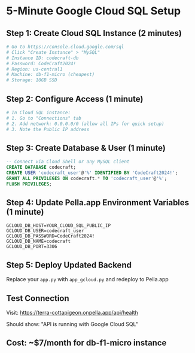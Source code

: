 # 5-Minute Google Cloud SQL Setup

## Step 1: Create Cloud SQL Instance (2 minutes)
```bash
# Go to https://console.cloud.google.com/sql
# Click "Create Instance" > "MySQL"
# Instance ID: codecraft-db
# Password: CodeCraft2024!
# Region: us-central1
# Machine: db-f1-micro (cheapest)
# Storage: 10GB SSD
```

## Step 2: Configure Access (1 minute)
```bash
# In Cloud SQL instance:
# 1. Go to "Connections" tab
# 2. Add network: 0.0.0.0/0 (allow all IPs for quick setup)
# 3. Note the Public IP address
```

## Step 3: Create Database & User (1 minute)
```sql
-- Connect via Cloud Shell or any MySQL client
CREATE DATABASE codecraft;
CREATE USER 'codecraft_user'@'%' IDENTIFIED BY 'CodeCraft2024!';
GRANT ALL PRIVILEGES ON codecraft.* TO 'codecraft_user'@'%';
FLUSH PRIVILEGES;
```

## Step 4: Update Pella.app Environment Variables (1 minute)
```
GCLOUD_DB_HOST=YOUR_CLOUD_SQL_PUBLIC_IP
GCLOUD_DB_USER=codecraft_user
GCLOUD_DB_PASSWORD=CodeCraft2024!
GCLOUD_DB_NAME=codecraft
GCLOUD_DB_PORT=3306
```

## Step 5: Deploy Updated Backend
Replace your `app.py` with `app_gcloud.py` and redeploy to Pella.app

## Test Connection
Visit: https://terra-cottapigeon.onpella.app/api/health

Should show: "API is running with Google Cloud SQL"

## Cost: ~$7/month for db-f1-micro instance